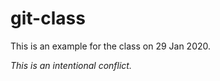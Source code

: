 # git-class

This is an example for the class on 29 Jan 2020. 

<em>This is an intentional conflict.</em>

